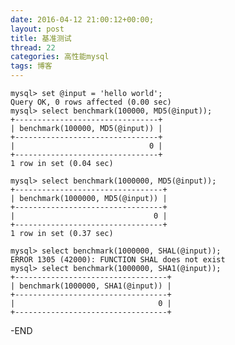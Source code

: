```yaml
---
date: 2016-04-12 21:00:12+00:00;
layout: post
title: 基准测试
thread: 22
categories: 高性能mysql
tags: 博客
---
```


	mysql> set @input = 'hello world';
	Query OK, 0 rows affected (0.00 sec)
	mysql> select benchmark(100000, MD5(@input));
	+--------------------------------+
	| benchmark(100000, MD5(@input)) |
	+--------------------------------+
	|                              0 |
	+--------------------------------+
	1 row in set (0.04 sec)

	mysql> select benchmark(1000000, MD5(@input));
	+---------------------------------+
	| benchmark(1000000, MD5(@input)) |
	+---------------------------------+
	|                               0 |
	+---------------------------------+
	1 row in set (0.37 sec)

	mysql> select benchmark(1000000, SHAL(@input));
	ERROR 1305 (42000): FUNCTION SHAL does not exist
	mysql> select benchmark(1000000, SHA1(@input));
	+----------------------------------+
	| benchmark(1000000, SHA1(@input)) |
	+----------------------------------+
	|                                0 |
	+----------------------------------+

-END
